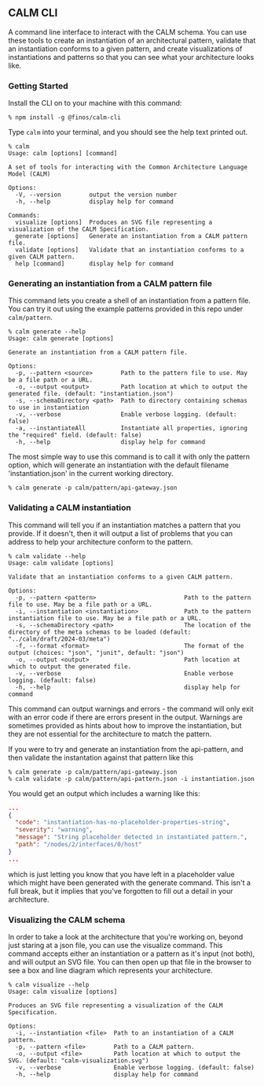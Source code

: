 ## CALM CLI

A command line interface to interact with the CALM schema.
You can use these tools to create an instantiation of an architectural pattern, validate that an instantiation conforms to a given pattern, and create visualizations of instantiations and patterns so that you can see what your architecture looks like.

### Getting Started

Install the CLI on to your machine with this command:

```shell
% npm install -g @finos/calm-cli
```

Type `calm` into your terminal, and you should see the help text printed out.

```shell
% calm
Usage: calm [options] [command]

A set of tools for interacting with the Common Architecture Language Model (CALM)

Options:
  -V, --version        output the version number
  -h, --help           display help for command

Commands:
  visualize [options]  Produces an SVG file representing a visualization of the CALM Specification.
  generate [options]   Generate an instantiation from a CALM pattern file.
  validate [options]   Validate that an instantiation conforms to a given CALM pattern.
  help [command]       display help for command
```

### Generating an instantiation from a CALM pattern file

This command lets you create a shell of an instantiation from a pattern file.
You can try it out using the example patterns provided in this repo under `calm/pattern`.

```shell
% calm generate --help
Usage: calm generate [options]

Generate an instantiation from a CALM pattern file.

Options:
  -p, --pattern <source>        Path to the pattern file to use. May be a file path or a URL.
  -o, --output <output>         Path location at which to output the generated file. (default: "instantiation.json")
  -s, --schemaDirectory <path>  Path to directory containing schemas to use in instantiation
  -v, --verbose                 Enable verbose logging. (default: false)
  -a, --instantiateAll          Instantiate all properties, ignoring the "required" field. (default: false)
  -h, --help                    display help for command
```

The most simple way to use this command is to call it with only the pattern option, which will generate an instantiation with the default filename 'instantiation.json' in the current working directory.

```shell
% calm generate -p calm/pattern/api-gateway.json
```

### Validating a CALM instantiation

This command will tell you if an instantiation matches a pattern that you provide.
If it doesn't, then it will output a list of problems that you can address to help your architecture conform to the pattern.

```shell
% calm validate --help
Usage: calm validate [options]

Validate that an instantiation conforms to a given CALM pattern.

Options:
  -p, --pattern <pattern>                         Path to the pattern file to use. May be a file path or a URL.
  -i, --instantiation <instantiation>             Path to the pattern instantiation file to use. May be a file path or a URL.
  -s, --schemaDirectory <path>                    The location of the directory of the meta schemas to be loaded (default: "../calm/draft/2024-03/meta")
  -f, --format <format>                           The format of the output (choices: "json", "junit", default: "json")
  -o, --output <output>                           Path location at which to output the generated file.
  -v, --verbose                                   Enable verbose logging. (default: false)
  -h, --help                                      display help for command
```

This command can output warnings and errors - the command will only exit with an error code if there are errors present in the output.
Warnings are sometimes provided as hints about how to improve the instantiation, but they are not essential for the architecture to match the pattern.

If you were to try and generate an instantiation from the api-pattern, and then validate the instantation against that pattern like this

```shell
% calm generate -p calm/pattern/api-gateway.json
% calm validate -p calm/pattern/api-pattern.json -i instantiation.json
```

You would get an output which includes a warning like this:

```json
...
{
  "code": "instantiation-has-no-placeholder-properties-string",
  "severity": "warning",
  "message": "String placeholder detected in instantiated pattern.",
  "path": "/nodes/2/interfaces/0/host"
}
...
```

which is just letting you know that you have left in a placeholder value which might have been generated with the generate command.
This isn't a full break, but it implies that you've forgotten to fill out a detail in your architecture.

### Visualizing the CALM schema

In order to take a look at the architecture that you're working on, beyond just staring at a json file, you can use the visualize command.
This command accepts either an instantiation or a pattern as it's input (not both), and will output an SVG file.
You can then open up that file in the browser to see a box and line diagram which represents your architecture.

```shell
% calm visualize --help
Usage: calm visualize [options]

Produces an SVG file representing a visualization of the CALM Specification.

Options:
  -i, --instantiation <file>  Path to an instantiation of a CALM pattern.
  -p, --pattern <file>        Path to a CALM pattern.
  -o, --output <file>         Path location at which to output the SVG. (default: "calm-visualization.svg")
  -v, --verbose               Enable verbose logging. (default: false)
  -h, --help                  display help for command
```
